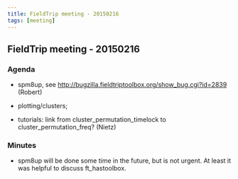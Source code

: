 ```yaml
---
title: FieldTrip meeting - 20150216
tags: [meeting]
---
```


## FieldTrip meeting - 20150216

### Agenda

- spm8up, see http://bugzilla.fieldtriptoolbox.org/show_bug.cgi?id=2839 (Robert)

- plotting/clusters;

- tutorials: link from cluster_permutation_timelock to cluster_permutation_freq? (Nietz)

### Minutes

- spm8up will be done some time in the future, but is not urgent. At least it was helpful to discuss ft_hastoolbox.
